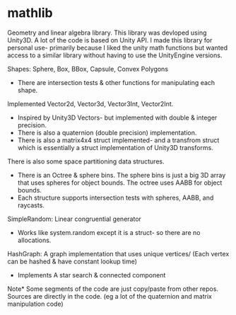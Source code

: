 # mathlib
Geometry and linear algebra library. This library was devloped using Unity3D. A lot of the code is based on Unity API. I made this library for personal use- primarily because I liked the unity math functions but wanted access to a similar library without having to use the UnityEngine versions.

Shapes: Sphere, Box, BBox, Capsule, Convex Polygons  
  - There are intersection tests & other functions for manipulating each shape.

Implemented Vector2d, Vector3d, Vector3Int, Vector2Int.   
  - Inspired by Unity3D Vectors- but implemented with double & integer precision.
  - There is also a quaternion (double precision) implementation. 
  - There is also a matrix4x4 struct implemented- and a transfrom struct which is essentially a struct implementation of Unity3D transforms.

There is also some space partitioning data structures.  
  - There is an Octree & sphere bins. The sphere bins is just a big 3D array that uses spheres for object bounds. The octree uses AABB for object bounds.
  - Each structure supports intersection tests with spheres, AABB, and raycasts.

SimpleRandom: Linear congruential generator
  - Works like system.random except it is a struct- so there are no allocations.  

HashGraph: A graph implementation that uses unique vertices/ (Each vertex can be hashed & have constant lookup time)  
  - Implements A star search & connected component  

Note* Some segments of the code are just copy/paste from other repos. Sources are directly in the code. (eg a lot of the quaternion and matrix manipulation code)  


